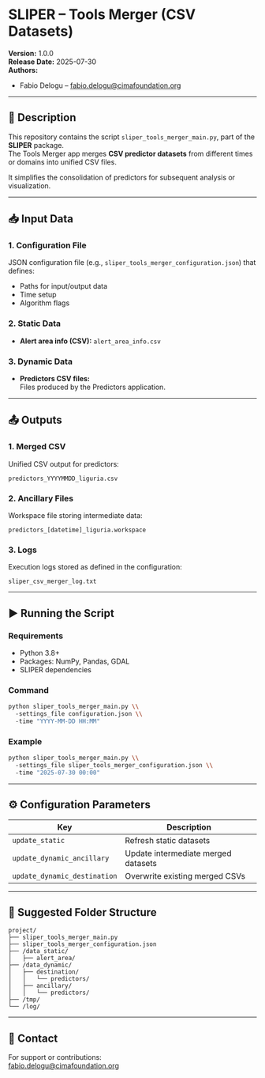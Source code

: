 # SLIPER – Tools Merger (CSV Datasets)

**Version:** 1.0.0  
**Release Date:** 2025-07-30  
**Authors:**  
- Fabio Delogu – fabio.delogu@cimafoundation.org  

---

## 📘 Description

This repository contains the script `sliper_tools_merger_main.py`, part of the **SLIPER** package.  
The Tools Merger app merges **CSV predictor datasets** from different times or domains into unified CSV files.

It simplifies the consolidation of predictors for subsequent analysis or visualization.

---

## 📥 Input Data

### 1. Configuration File
JSON configuration file (e.g., `sliper_tools_merger_configuration.json`) that defines:

- Paths for input/output data
- Time setup
- Algorithm flags

### 2. Static Data
- **Alert area info (CSV):** `alert_area_info.csv`

### 3. Dynamic Data
- **Predictors CSV files:**  
  Files produced by the Predictors application.

---

## 📤 Outputs

### 1. Merged CSV
Unified CSV output for predictors:

```
predictors_YYYYMMDD_liguria.csv
```

### 2. Ancillary Files
Workspace file storing intermediate data:

```
predictors_[datetime]_liguria.workspace
```

### 3. Logs
Execution logs stored as defined in the configuration:

```
sliper_csv_merger_log.txt
```

---

## ▶️ Running the Script

### Requirements
- Python 3.8+
- Packages: NumPy, Pandas, GDAL
- SLIPER dependencies

### Command

```bash
python sliper_tools_merger_main.py \\
  -settings_file configuration.json \\
  -time "YYYY-MM-DD HH:MM"
```

### Example

```bash
python sliper_tools_merger_main.py \\
  -settings_file sliper_tools_merger_configuration.json \\
  -time "2025-07-30 00:00"
```

---

## ⚙️ Configuration Parameters

| Key                                   | Description                                         |
|---------------------------------------|-----------------------------------------------------|
| `update_static`                       | Refresh static datasets                             |
| `update_dynamic_ancillary`            | Update intermediate merged datasets                 |
| `update_dynamic_destination`          | Overwrite existing merged CSVs                      |

---

## 🧱 Suggested Folder Structure

```
project/
├── sliper_tools_merger_main.py
├── sliper_tools_merger_configuration.json
├── /data_static/
│   ├── alert_area/
├── /data_dynamic/
│   ├── destination/
│   │   └── predictors/
│   ├── ancillary/
│   │   └── predictors/
├── /tmp/
└── /log/
```

---

## 👞 Contact

For support or contributions:  
fabio.delogu@cimafoundation.org
